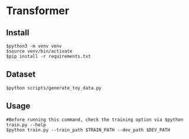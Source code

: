 # Transformer

## Install 
    $python3 -m venv venv
    $source venv/bin/activate
    $pip install -r requirements.txt

## Dataset
    $python scripts/generate_toy_data.py

## Usage
    #Before running this command, check the training option via $python train.py --help
    $python train.py --train_path $TRAIN_PATH --dev_path $DEV_PATH 
